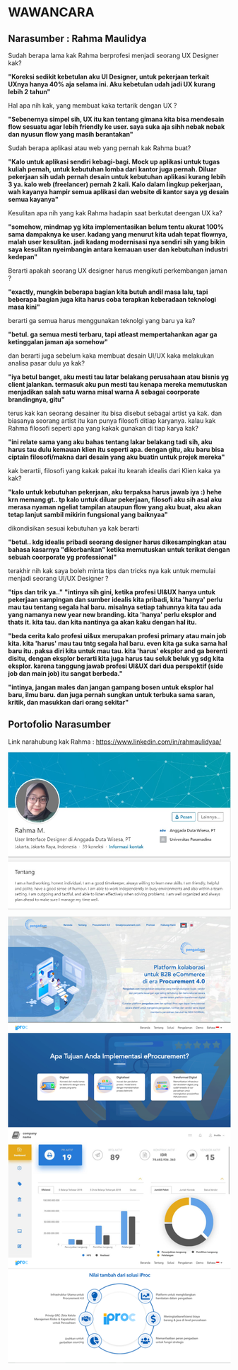 
# WAWANCARA
## Narasumber : Rahma Maulidya <br>

Sudah berapa lama kak Rahma berprofesi menjadi seorang UX Designer kak?

  **"Koreksi sedikit kebetulan aku UI Designer, untuk pekerjaan terkait UXnya hanya 40% aja selama ini. Aku kebetulan udah jadi UX kurang lebih 2 tahun"** <br>

Hal apa nih kak, yang membuat kaka tertarik dengan UX ?

**"Sebenernya simpel sih, UX itu kan tentang gimana kita bisa mendesain flow sesuatu agar lebih friendly ke user. saya suka aja sihh nebak nebak dan nyusun flow yang masih berantakan"** <br>

Sudah berapa aplikasi atau web yang pernah kak Rahma buat?

**"Kalo untuk aplikasi sendiri kebagi-bagi. Mock up aplikasi untuk tugas kuliah pernah, untuk kebutuhan lomba dari kantor juga pernah. Diluar pekerjaan sih udah pernah desain untuk kebutuhan aplikasi kurang lebih 3 ya. kalo web (freelancer) pernah 2 kali. Kalo dalam lingkup pekerjaan, wah kayanya hampir semua aplikasi dan website di kantor saya yg desain semua kayanya"** <br>

Kesulitan apa nih yang kak Rahma hadapin saat berkutat deengan UX ka?

**"somehow, mindmap yg kita implementasikan belum tentu akurat 100% sama dampaknya ke user. kadang yang menurut kita udah tepat flownya, malah user kesulitan. jadi kadang modernisasi nya sendiri sih yang bikin saya kesulitan nyeimbangin antara kemauan user dan kebutuhan industri kedepan"** <br>

Berarti apakah seorang UX designer harus mengikuti perkembangan jaman ?

**"exactly, mungkin beberapa bagian kita butuh andil masa lalu, tapi beberapa bagian juga kita harus coba terapkan keberadaan teknologi masa kini"** <br>

berarti ga semua harus menggunakan teknolgi yang baru ya ka?

**"betul. ga semua mesti terbaru, tapi atleast mempertahankan agar ga ketinggalan jaman aja somehow"** <br>


dan berarti juga sebelum kaka membuat desain UI/UX kaka melakukan analisa pasar dulu ya kak?

**"iya betul banget, aku mesti tau latar belakang perusahaan atau bisnis yg client jalankan. termasuk aku pun mesti tau kenapa mereka memutuskan menjadikan salah satu warna misal warna A sebagai coorporate brandingnya, gitu"** <br>

terus kak kan seorang desainer itu bisa disebut sebagai artist ya kak. dan biasanya seorang artist itu kan punya filosofi ditiap karyanya. kalau kak Rahma filosofi seperti apa yang kakak gunakan di tiap karya kak?

**"ini relate sama yang aku bahas tentang lakar belakang tadi sih, aku harus tau dulu kemauan klien itu seperti apa. dengan gitu, aku baru bisa ciptain filosofi/makna dari desain yang aku buatin untuk projek mereka"** <br>

kak berartii, filosofi yang kakak pakai itu kearah idealis dari Klien kaka ya kak?

**"kalo untuk kebutuhan pekerjaan, aku terpaksa harus jawab iya :) hehe krn memang gt.. tp kalo untuk diluar pekerjaan, filosofi aku sih asal aku merasa nyaman ngeliat tampilan ataupun flow yang aku buat, aku akan tetap lanjut sambil mikirin fungsional yang baiknyaa"** <br>

dikondisikan sesuai kebutuhan ya kak berarti

**"betul.. kdg idealis pribadi seorang designer harus  dikesampingkan atau bahasa kasarnya "dikorbankan" ketika memutuskan untuk terikat dengan sebuah coorporate yg professional"** <br>

terakhir nih kak saya boleh minta tips dan tricks nya kak untuk memulai menjadi seorang UI/UX Designer ?

**"tips dan trik ya.."** 
**"intinya sih gini, ketika profesi UI&UX hanya untuk pekerjaan sampingan dan sumber idealis kita pribadi, kita 'hanya' perlu mau tau tentang segala hal baru. misalnya setiap tahunnya kita tau ada yang namanya new year new branding. kita 'hanya' perlu eksplor and thats it. kita tau. dan kita nantinya ga akan kaku dengan hal itu.** <br>

**"beda cerita kalo profesi ui&ux merupakan profesi primary atau main job kita. kita 'harus' mau tau tntg segala hal baru. even kita ga suka sama hal baru itu. paksa diri kita untuk mau tau. kita 'harus' eksplor and ga berenti disitu, dengan eksplor berarti kita juga harus tau seluk beluk yg sdg kita eksplor. karena tanggung jawab profesi UI&UX dari dua perspektif (side job dan main job) itu sangat berbeda."** <br>

**"intinya, jangan males dan jangan gampang bosen untuk eksplor hal baru, ilmu baru. dan juga pernah sungkan untuk terbuka sama saran, kritik, dan masukkan dari orang sekitar"**
<br>

## Portofolio Narasumber

Link narahubung kak Rahma : https://www.linkedin.com/in/rahmaulidyaa/

![biodata](biodatanarasumber.jpg)

![portofolio](portfolkarahma.jpg)

